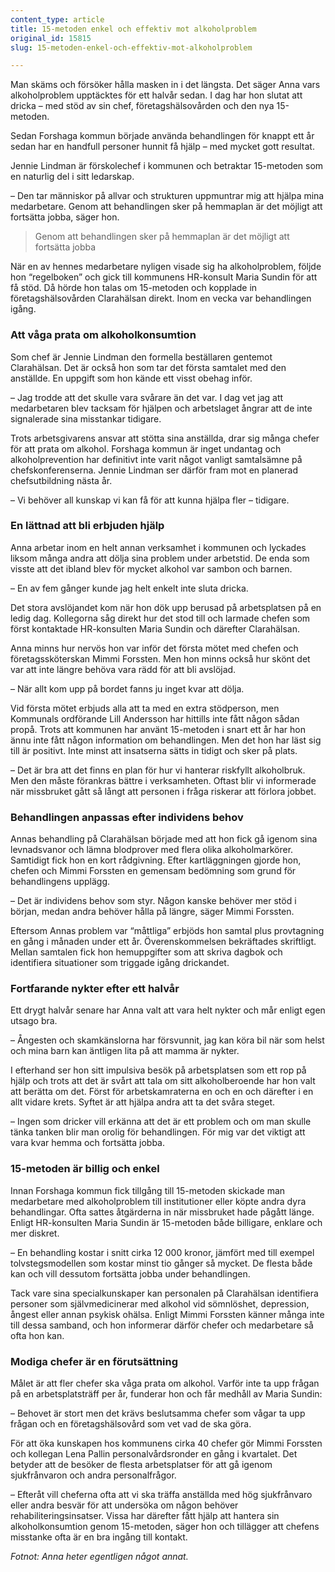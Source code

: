 ```yaml
---
content_type: article
title: 15-metoden enkel och effektiv mot alkoholproblem
original_id: 15815
slug: 15-metoden-enkel-och-effektiv-mot-alkoholproblem

---
```


Man skäms och försöker hålla masken in i det längsta. Det säger Anna vars alkoholproblem upptäcktes för ett halvår sedan. I dag har hon slutat att dricka – med stöd av sin chef, företagshälsovården och den nya 15-metoden.

Sedan Forshaga kommun började använda behandlingen för knappt ett år sedan har en handfull personer hunnit få hjälp – med mycket gott resultat.

Jennie Lindman är förskolechef i kommunen och betraktar 15-metoden som en naturlig del i sitt ledarskap.

– Den tar människor på allvar och strukturen uppmuntrar mig att hjälpa mina medarbetare. Genom att behandlingen sker på hemmaplan är det möjligt att fortsätta jobba, säger hon.

> Genom att behandlingen sker på hemmaplan är det möjligt att fortsätta jobba

När en av hennes medarbetare nyligen visade sig ha alkoholproblem, följde hon “regelboken” och gick till kommunens HR-konsult Maria Sundin för att få stöd. Då hörde hon talas om 15-metoden och kopplade in företagshälsovården Clarahälsan direkt. Inom en vecka var behandlingen igång.

### Att våga prata om alkoholkonsumtion

Som chef är Jennie Lindman den formella beställaren gentemot Clarahälsan. Det är också hon som tar det första samtalet med den anställde. En uppgift som hon kände ett visst obehag inför.

– Jag trodde att det skulle vara svårare än det var. I dag vet jag att medarbetaren blev tacksam för hjälpen och arbetslaget ångrar att de inte signalerade sina misstankar tidigare.

Trots arbetsgivarens ansvar att stötta sina anställda, drar sig många chefer för att prata om alkohol. Forshaga kommun är inget undantag och alkoholprevention har definitivt inte varit något vanligt samtalsämne på chefskonferenserna. Jennie Lindman ser därför fram mot en planerad chefsutbildning nästa år.

– Vi behöver all kunskap vi kan få för att kunna hjälpa fler – tidigare.

### En lättnad att bli erbjuden hjälp

Anna arbetar inom en helt annan verksamhet i kommunen och lyckades liksom många andra att dölja sina problem under arbetstid. De enda som visste att det ibland blev för mycket alkohol var sambon och barnen.

– En av fem gånger kunde jag helt enkelt inte sluta dricka.

Det stora avslöjandet kom när hon dök upp berusad på arbetsplatsen på en ledig dag. Kollegorna såg direkt hur det stod till och larmade chefen som först kontaktade HR-konsulten Maria Sundin och därefter Clarahälsan.

Anna minns hur nervös hon var inför det första mötet med chefen och företagssköterskan Mimmi Forssten. Men hon minns också hur skönt det var att inte längre behöva vara rädd för att bli avslöjad.

– När allt kom upp på bordet fanns ju inget kvar att dölja.

Vid första mötet erbjuds alla att ta med en extra stödperson, men Kommunals ordförande Lill Andersson har hittills inte fått någon sådan propå. Trots att kommunen har använt 15-metoden i snart ett år har hon ännu inte fått någon information om behandlingen. Men det hon har läst sig till är positivt. Inte minst att insatserna sätts in tidigt och sker på plats.

– Det är bra att det finns en plan för hur vi hanterar riskfyllt alkoholbruk. Men den måste förankras bättre i verksamheten. Oftast blir vi informerade när missbruket gått så långt att personen i fråga riskerar att förlora jobbet.

### Behandlingen anpassas efter individens behov

Annas behandling på Clarahälsan började med att hon fick gå igenom sina levnadsvanor och lämna blodprover med flera olika alkoholmarkörer. Samtidigt fick hon en kort rådgivning. Efter kartläggningen gjorde hon, chefen och Mimmi Forssten en gemensam bedömning som grund för behandlingens upplägg.

– Det är individens behov som styr. Någon kanske behöver mer stöd i början, medan andra behöver hålla på längre, säger Mimmi Forssten.

Eftersom Annas problem var “måttliga” erbjöds hon samtal plus provtagning en gång i månaden under ett år. Överenskommelsen bekräftades skriftligt. Mellan samtalen fick hon hemuppgifter som att skriva dagbok och identifiera situationer som triggade igång drickandet.

### Fortfarande nykter efter ett halvår

Ett drygt halvår senare har Anna valt att vara helt nykter och mår enligt egen utsago bra.

– Ångesten och skamkänslorna har försvunnit, jag kan köra bil när som helst och mina barn kan äntligen lita på att mamma är nykter.

I efterhand ser hon sitt impulsiva besök på arbetsplatsen som ett rop på hjälp och trots att det är svårt att tala om sitt alkoholberoende har hon valt att berätta om det. Först för arbetskamraterna en och en och därefter i en allt vidare krets. Syftet är att hjälpa andra att ta det svåra steget.

– Ingen som dricker vill erkänna att det är ett problem och om man skulle tänka tanken blir man orolig för behandlingen. För mig var det viktigt att vara kvar hemma och fortsätta jobba.

### 15-metoden är billig och enkel

Innan Forshaga kommun fick tillgång till 15-metoden skickade man medarbetare med alkoholproblem till institutioner eller köpte andra dyra behandlingar. Ofta sattes åtgärderna in när missbruket hade pågått länge. Enligt HR-konsulten Maria Sundin är 15-metoden både billigare, enklare och mer diskret.

– En behandling kostar i snitt cirka 12 000 kronor, jämfört med till exempel tolvstegsmodellen som kostar minst tio gånger så mycket. De flesta både kan och vill dessutom fortsätta jobba under behandlingen.

Tack vare sina specialkunskaper kan personalen på Clarahälsan identifiera personer som självmedicinerar med alkohol vid sömnlöshet, depression, ångest eller annan psykisk ohälsa. Enligt Mimmi Forssten känner många inte till dessa samband, och hon informerar därför chefer och medarbetare så ofta hon kan.

### Modiga chefer är en förutsättning

Målet är att fler chefer ska våga prata om alkohol. Varför inte ta upp frågan på en arbetsplatsträff per år, funderar hon och får medhåll av Maria Sundin:

– Behovet är stort men det krävs beslutsamma chefer som vågar ta upp frågan och en företagshälsovård som vet vad de ska göra.

För att öka kunskapen hos kommunens cirka 40 chefer gör Mimmi Forssten och kollegan Lena Pallin personalvårdsronder en gång i kvartalet. Det betyder att de besöker de flesta arbetsplatser för att gå igenom sjukfrånvaron och andra personalfrågor.

– Efteråt vill cheferna ofta att vi ska träffa anställda med hög sjukfrånvaro eller andra besvär för att undersöka om någon behöver rehabiliteringsinsatser. Vissa har därefter fått hjälp att hantera sin alkoholkonsumtion genom 15-metoden, säger hon och tillägger att chefens misstanke ofta är en bra ingång till kontakt.

_Fotnot: Anna heter egentligen något annat._

